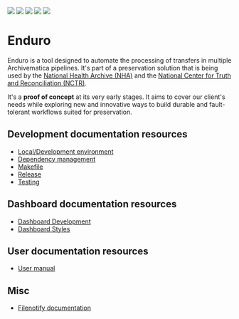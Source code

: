 <p align="left">
  <a href="https://github.com/artefactual-sdps/enduro/releases/latest"><img src="https://img.shields.io/github/v/release/artefactual-sdps/enduro.svg?color=orange"/></a>
  <img src="https://github.com/artefactual-sdps/enduro/workflows/Test/badge.svg"/>
  <a href="LICENSE"><img src="https://img.shields.io/badge/license-Apache%202.0-blue.svg"/></a>
  <a href="https://goreportcard.com/report/github.com/artefactual-sdps/enduro"><img src="https://goreportcard.com/badge/github.com/artefactual-sdps/enduro"/></a>
  <a href="https://codecov.io/gh/artefactual-sdps/enduro"><img src="https://img.shields.io/codecov/c/github/artefactual-sdps/enduro"/></a>
</p>

# Enduro

Enduro is a tool designed to automate the processing of transfers in multiple
Archivematica pipelines. It's part of a preservation solution that is being
used by the [National Health Archive (NHA)] and the [National Center for Truth
and Reconciliation (NCTR)].

It's a **proof of concept** at its very early stages. It aims to cover our
client's needs while exploring new and innovative ways to build durable and
fault-tolerant workflows suited for preservation.

## Development documentation resources

- [Local/Development environment](./docs/devel.md)
- [Dependency management](./docs/deps.md)
- [Makefile](./docs/make.md)
- [Release](./docs/release.md)
- [Testing](./docs/testing.md)

## Dashboard documentation resources

- [Dashboard Development](./dashboard/README.md)
- [Dashboard Styles](./dashboard/styles/README.md)

## User documentation resources

- [User manual](https://enduro.readthedocs.io/user-manual/intro/)

## Misc

- [Filenotify documentation](./internal/filenotify/README.md)

[national health archive (nha)]: https://www.piql.com/norwegians-digital-health-data-to-be-preserved-for-future-generations/
[national center for truth and reconciliation (nctr)]: https://nctr.ca/about/about-the-nctr/our-mandate/
